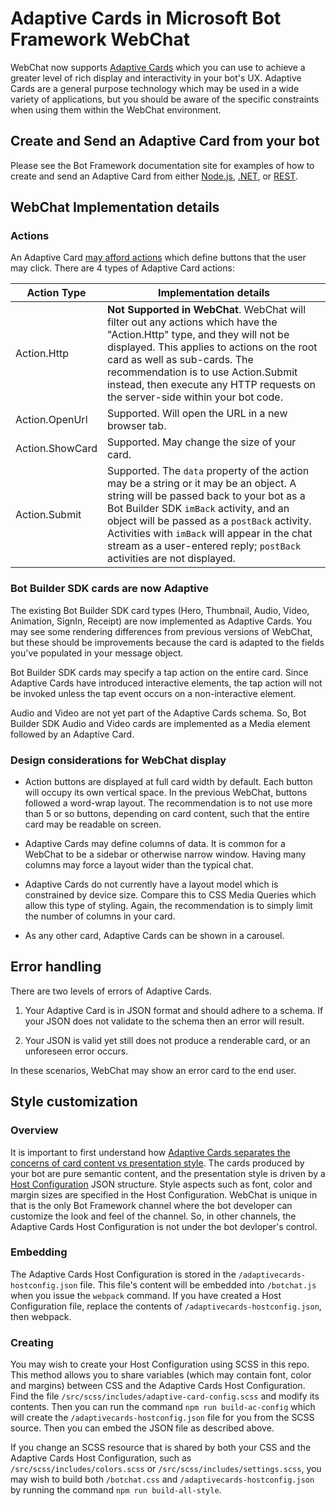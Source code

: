 # Adaptive Cards in Microsoft Bot Framework WebChat

WebChat now supports [Adaptive Cards](http://adaptivecards.io/) which you can use to achieve a greater level of rich display and interactivity in your bot's UX. Adaptive Cards are a general purpose technology which may be used in a wide variety of applications, but you should be aware of the specific constraints when using them within the WebChat environment.

## Create and Send an Adaptive Card from your bot

Please see the Bot Framework documentation site for examples of how to create and send an Adaptive Card from either [Node.js](https://docs.microsoft.com/en-us/bot-framework/nodejs/bot-builder-nodejs-send-rich-cards#send-an-adaptive-card), [.NET](https://docs.microsoft.com/en-us/bot-framework/dotnet/bot-builder-dotnet-add-rich-card-attachments#adaptive-card), or [REST](https://docs.microsoft.com/en-us/bot-framework/rest-api/bot-framework-rest-connector-add-rich-cards#a-idadaptive-carda-add-an-adaptive-card-to-a-message).

## WebChat Implementation details

### Actions

An Adaptive Card [may afford actions](http://adaptivecards.io/documentation/#create-cardschema) which define buttons that the user may click. There are 4 types of Adaptive Card actions:

| Action Type | Implementation details |
|---|---|
| Action.Http | **Not Supported in WebChat**. WebChat will filter out any actions which have the "Action.Http" type, and they will not be displayed. This applies to actions on the root card as well as sub-cards. The recommendation is to use Action.Submit instead, then execute any HTTP requests on the server-side within your bot code. |
| Action.OpenUrl  | Supported. Will open the URL in a new browser tab. |
| Action.ShowCard | Supported. May change the size of your card. |
| Action.Submit   | Supported. The `data` property of the action may be a string or it may be an object. A string will be passed back to your bot as a Bot Builder SDK `imBack` activity, and an object will be passed as a `postBack` activity. Activities with `imBack` will appear in the chat stream as a user-entered reply; `postBack` activities are not displayed. |

### Bot Builder SDK cards are now Adaptive

The existing Bot Builder SDK card types (Hero, Thumbnail, Audio, Video, Animation, SignIn, Receipt) are now implemented as Adaptive Cards. You may see some rendering differences from previous versions of WebChat, but these should be improvements because the card is adapted to the fields you've populated in your message object.

Bot Builder SDK cards may specify a tap action on the entire card. Since Adaptive Cards have introduced interactive elements, the tap action will not be invoked unless the tap event occurs on a non-interactive element.

Audio and Video are not yet part of the Adaptive Cards schema. So, Bot Builder SDK Audio and Video cards are implemented as a Media element followed by an Adaptive Card.

### Design considerations for WebChat display

* Action buttons are displayed at full card width by default. Each button will occupy its own vertical space. In the previous WebChat, buttons followed a word-wrap layout. The recommendation is to not use more than 5 or so buttons, depending on card content, such that the entire card may be readable on screen.

* Adaptive Cards may define columns of data. It is common for a WebChat to be a sidebar or otherwise narrow window. Having many columns may force a layout wider than the typical chat.

* Adaptive Cards do not currently have a layout model which is constrained by device size. Compare this to CSS Media Queries which allow this type of styling. Again, the recommendation is to simply limit the number of columns in your card.

* As any other card, Adaptive Cards can be shown in a carousel.

## Error handling

There are two levels of errors of Adaptive Cards.

1. Your Adaptive Card is in JSON format and should adhere to a schema. If your JSON does not validate to the schema then an error will result.

2. Your JSON is valid yet still does not produce a renderable card, or an unforeseen error occurs.

In these scenarios, WebChat may show an error card to the end user.

## Style customization

### Overview
It is important to first understand how [Adaptive Cards separates the concerns of card content vs presentation style](http://adaptivecards.io/documentation/#about-overview). The cards produced by your bot are pure semantic content, and the presentation style is driven by a [Host Configuration](http://adaptivecards.io/documentation/#display-hostconfigschema) JSON structure. Style aspects such as font, color and margin sizes are specified in the Host Configuration. WebChat is unique in that is the only Bot Framework channel where the bot developer can customize the look and feel of the channel. So, in other channels, the Adaptive Cards Host Configuration is not under the bot devloper's control.

### Embedding

The Adaptive Cards Host Configuration is stored in the `/adaptivecards-hostconfig.json` file. This file's content will be embedded into `/botchat.js` when you issue the `webpack` command. If you have created a Host Configuration file, replace the contents of `/adaptivecards-hostconfig.json`, then webpack.

### Creating

You may wish to create your Host Configuration using SCSS in this repo. This method allows you to share variables (which may contain font, color and margins) between CSS and the Adaptive Cards Host Configuration. Find the file `/src/scss/includes/adaptive-card-config.scss` and modify its contents. Then you can run the command `npm run build-ac-config` which will create the `/adaptivecards-hostconfig.json` file for you from the SCSS source. Then you can embed the JSON file as described above.

If you change an SCSS resource that is shared by both your CSS and the Adaptive Cards Host Configuration, such as `/src/scss/includes/colors.scss` or `/src/scss/includes/settings.scss`, you may wish to build both `/botchat.css` and `/adaptivecards-hostconfig.json` by running the command `npm run build-all-style`.